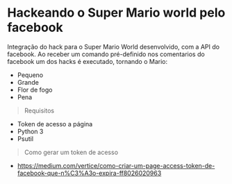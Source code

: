 # Hackeando o Super Mario world pelo facebook

Integração do hack para o Super Mario World desenvolvido, com a API do facebook. Ao receber um comando pré-definido nos comentarios do facebook um dos hacks é executado, tornando o Mario:

* Pequeno
* Grande 
* Flor de fogo
* Pena


> Requisitos

* Token de acesso a página
* Python 3
* Psutil

> Como gerar um token de acesso

* https://medium.com/vertice/como-criar-um-page-access-token-de-facebook-que-n%C3%A3o-expira-ff8026020963
